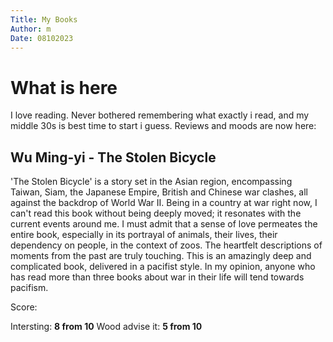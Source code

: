 ```yaml
---
Title: My Books
Author: m
Date: 08102023
---
```


# What is here

I love reading. Never bothered remembering what exactly i read, and my middle 30s is best time to start i guess. Reviews and moods are now here:

## Wu Ming-yi - The Stolen Bicycle

'The Stolen Bicycle' is a story set in the Asian region, encompassing Taiwan, Siam, the Japanese Empire, British and Chinese war clashes, all against the backdrop of World War II. Being in a country at war right now, I can't read this book without being deeply moved; it resonates with the current events around me. I must admit that a sense of love permeates the entire book, especially in its portrayal of animals, their lives, their dependency on people, in the context of zoos.
The heartfelt descriptions of moments from the past are truly touching.
This is an amazingly deep and complicated book, delivered in a pacifist style.
In my opinion, anyone who has read more than three books about war in their life will tend towards pacifism.

Score:

Intersting: **8 from 10**
Wood advise it: **5 from 10**
